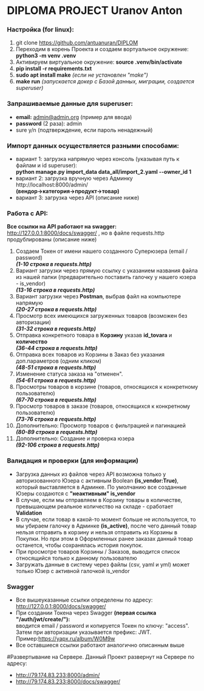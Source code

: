# DIPLOMA PROJECT Uranov Anton

### Настройка (for linux):
1. git clone https://github.com/antuanuran/DIPLOM
2. Переходим в корень Проекта и создаем вортуальное окружение: **python3 -m venv .venv**
3. Активируем виртуальное окружение: **source .venv/bin/activate**
4. **pip install -r requirements.txt**
5. **sudo apt install make**  *(если не установлен "make")*
6. **make run**  *(запускается докер с Базой данных, миграции, создается superuser)*

### Запрашиваемые данные для superuser:
- **email:** admin@admin.org (пример для ввода)
- **password** (2 раза): admin
- sure y/n (подтверждение, если пароль ненадежный)

### Импорт данных осуществляется разными способами:
- вариант 1: загрузка напрямую через консоль (указывая путь к файлам и id superuser):<br>**python manage.py import_data data_all/import_2.yaml --owner_id 1**
- вариант 2: загрузка вручную через Админку http://localhost:8000/admin/ <br>**(вендор->категория->продукт->товар)**
- вариант 3: загрузка через API (описание ниже)

### Работа с API:
**Все ссылки на API работают на swagger:** http://127.0.0.1:8000/docs/swagger/ , но в файле requests.http продублированы (описание ниже)
1. Создаем Токен от имени нашего созданного Суперюзера (email / password)<br>***(1-10 строка в requests.http)***
2. Вариант загрузки через прямую ссылку с указанием названия файла из нашей папки (предварительно поставить галочку у нашего юзера - is_vendor)<br>***(13-16 строка в requests.http)***
3. Вариант загрузки через **Postman**, выбрав файл на компьютере напрямую<br>***(20-27 строка в requests.http)***
4. Просмотр всех имеющихся загруженных товаров (возможен без авторизации)<br>***(31-32 строка в requests.http)***
5. Отправка конкретного товара в **Корзину** указав **id_tovara** и **количество**<br>***(36-44 строка в requests.http)***
6. Отправка всех товаров из Корзины в Заказ без указания доп.параметров (одним кликом)<br>***(48-51 строка в requests.http)***
7. Изменение статуса заказа на "отменен".<br>***(54-61 строка в requests.http)***
8. Просмотры товаров в корзине (товаров, относящихся к конкретному пользователю)<br>***(67-70 строка в requests.http)***
9. Просмотр товаров в заказе (товаров, относящихся к конкретному пользователю)<br>***(73-76 строка в requests.http)***
10. Дополнительно: Просмотр товаров с фильтрацией и пагинацией<br>***(80-89 строка в requests.http)***
11. Дополнительно: Создание и проверка юзера<br>***(92-106 строка в requests.http)***

### Валидация и проверки (для информации)
- Загрузка данных из файлов через API возможна только у авторизованного Юзера с активным Boolean **(is_vendor:True)**, который выставляется в Админке.
По умолчанию все созданные Юзеры создаются с **"неактивным" is_vendor**
- В случае, если мы отправляем в Корзину товары в количестве, превышающем реальное количество на складе - сработает **Validation**
- В случае, если товар в какой-то момент больше не используется, то мы убираем галочку в Админке **(is_active)**, после чего данный товар нельзя отправить в корзину и нельзя отправить из Корзины в Покупки. Но при этом в Оформленных ранее заказах данный товар останется, чтобы сохранялась история покупок.
- При просмотре товаров Корзины / Заказов, выводится список относящийся только к данному пользователю
- Загружать данные в систему через файлы (csv, yaml и yml) может только Юзер с активной галочкой is_vendor

### Swagger
- Все вышеуказанные ссылки определены по адресу: http://127.0.0.1:8000/docs/swagger/
- При создании Токена через Swagger **(первая ссылка "/auth/jwt/create/"):**<br>вводится email / password и копируется Токен по ключу: "access".<br>Затем при авторизации указывается префикс: JWT. Пример:https://yapx.ru/album/W0M9w
- Все оставшиеся ссылки работают аналогично описанным выше

#Развертывание на Сервере.
Данный Проект развернут на Сервере по адресу: 
- http://79.174.83.233:8000/admin/
- http://79.174.83.233:8000/docs/swagger/
